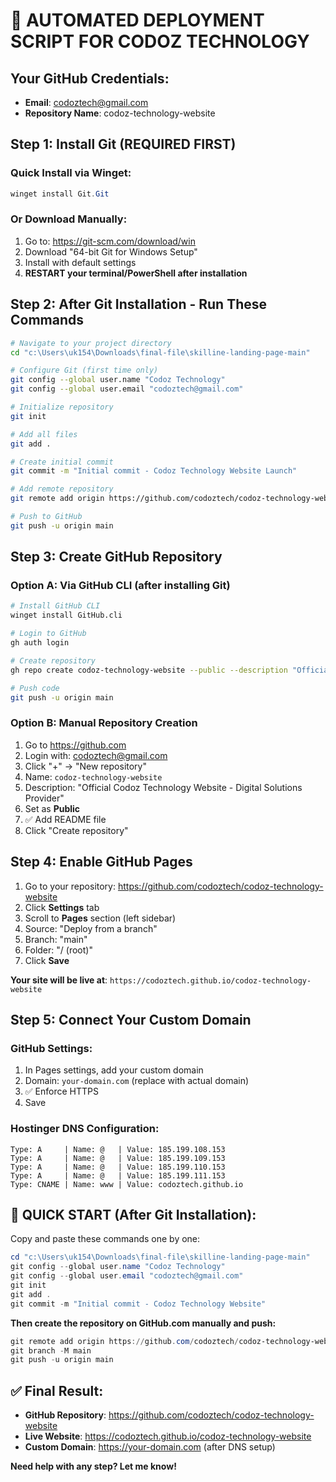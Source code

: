 # 🚀 AUTOMATED DEPLOYMENT SCRIPT FOR CODOZ TECHNOLOGY

## Your GitHub Credentials:
- **Email**: codoztech@gmail.com
- **Repository Name**: codoz-technology-website

## Step 1: Install Git (REQUIRED FIRST)

### Quick Install via Winget:
```powershell
winget install Git.Git
```

### Or Download Manually:
1. Go to: https://git-scm.com/download/win
2. Download "64-bit Git for Windows Setup"
3. Install with default settings
4. **RESTART your terminal/PowerShell after installation**

## Step 2: After Git Installation - Run These Commands

```bash
# Navigate to your project directory
cd "c:\Users\uk154\Downloads\final-file\skilline-landing-page-main"

# Configure Git (first time only)
git config --global user.name "Codoz Technology"
git config --global user.email "codoztech@gmail.com"

# Initialize repository
git init

# Add all files
git add .

# Create initial commit
git commit -m "Initial commit - Codoz Technology Website Launch"

# Add remote repository
git remote add origin https://github.com/codoztech/codoz-technology-website.git

# Push to GitHub
git push -u origin main
```

## Step 3: Create GitHub Repository

### Option A: Via GitHub CLI (after installing Git)
```bash
# Install GitHub CLI
winget install GitHub.cli

# Login to GitHub
gh auth login

# Create repository
gh repo create codoz-technology-website --public --description "Official Codoz Technology Website"

# Push code
git push -u origin main
```

### Option B: Manual Repository Creation
1. Go to https://github.com
2. Login with: codoztech@gmail.com
3. Click "+" → "New repository"
4. Name: `codoz-technology-website`
5. Description: "Official Codoz Technology Website - Digital Solutions Provider"
6. Set as **Public**
7. ✅ Add README file
8. Click "Create repository"

## Step 4: Enable GitHub Pages

1. Go to your repository: https://github.com/codoztech/codoz-technology-website
2. Click **Settings** tab
3. Scroll to **Pages** section (left sidebar)
4. Source: "Deploy from a branch"
5. Branch: "main"
6. Folder: "/ (root)"
7. Click **Save**

**Your site will be live at**: `https://codoztech.github.io/codoz-technology-website`

## Step 5: Connect Your Custom Domain

### GitHub Settings:
1. In Pages settings, add your custom domain
2. Domain: `your-domain.com` (replace with actual domain)
3. ✅ Enforce HTTPS
4. Save

### Hostinger DNS Configuration:
```
Type: A     | Name: @   | Value: 185.199.108.153
Type: A     | Name: @   | Value: 185.199.109.153  
Type: A     | Name: @   | Value: 185.199.110.153
Type: A     | Name: @   | Value: 185.199.111.153
Type: CNAME | Name: www | Value: codoztech.github.io
```

## 🎯 QUICK START (After Git Installation):

Copy and paste these commands one by one:

```powershell
cd "c:\Users\uk154\Downloads\final-file\skilline-landing-page-main"
git config --global user.name "Codoz Technology"
git config --global user.email "codoztech@gmail.com"
git init
git add .
git commit -m "Initial commit - Codoz Technology Website"
```

**Then create the repository on GitHub.com manually and push:**

```powershell
git remote add origin https://github.com/codoztech/codoz-technology-website.git
git branch -M main
git push -u origin main
```

## ✅ Final Result:
- **GitHub Repository**: https://github.com/codoztech/codoz-technology-website
- **Live Website**: https://codoztech.github.io/codoz-technology-website
- **Custom Domain**: https://your-domain.com (after DNS setup)

**Need help with any step? Let me know!**